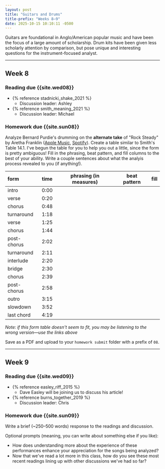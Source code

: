 ```yaml
---
layout: post
title: "Guitars and Drums"
title-prefix: "Weeks 8–9"
date: 2025-10-15 10:10:11 -0500
---
```


Guitars are foundational in Anglo/American popular music and have been the focus of a large amount of scholarship. Drum kits have been given less scholarly attention by comparison, but pose unique and interesting questions for the instrument-focused analyst.

---

## Week 8

### Reading due {{site.wed08}}

-   {% reference stadnicki_shake_2021 %}
    -   Discussion leader: Ashley
-   {% reference smith_meaning_2021 %}
    -   Discussion leader: Michael

### Homework due {{site.sun08}}

Analyze Bernard Purdie's drumming on the **alternate take** of "Rock Steady" by Aretha Franklin ([Apple Music](https://music.apple.com/us/album/rock-steady-alternate-mix-young-gifted-and-black-outtake/1533475563?i=1533477504), [Spotify](https://open.spotify.com/track/4uImPJrSWX7dyw26fQ8E3z?si=cdc5eef443d94c1a)). Create a table similar to Smith's Table 14.1. I've begun the table for you to help you out a little, since the form is pretty ambiguous! Fill in the phrasing, beat pattern, and fill columns to the best of your ability. Write a couple sentences about what the analyis process revealed to you (if anything!).

| form        | time | phrasing (in measures) | beat pattern | fill |
| :---------- | ---- | ---------------------- | ------------ | ---- |
| intro       | 0:00 |                        |              |      |
| verse       | 0:20 |                        |              |      |
| chorus      | 0:48 |                        |              |      |
| turnaround  | 1:18 |                        |              |      |
| verse       | 1:25 |                        |              |      |
| chorus      | 1:44 |                        |              |      |
| post-chorus | 2:02 |                        |              |      |
| turnaround  | 2:11 |                        |              |      |
| interlude   | 2:20 |                        |              |      |
| bridge      | 2:30 |                        |              |      |
| chorus      | 2:39 |                        |              |      |
| post-chorus | 2:58 |                        |              |      |
| outro       | 3:15 |                        |              |      |
| slowdown    | 3:52 |                        |              |      |
| last chord  | 4:19 |                        |              |      |

_Note: if this form table doesn't seem to fit, you may be listening to the wrong version—use the links above_

Save as a PDF and upload to your `homework submit` folder with a prefix of `08`.

---

## Week 9

### Reading due {{site.wed09}}

-   {% reference easley_riff_2015 %}
    -   Dave Easley will be joining us to discuss his article!
-   {% reference burns_together_2019 %}
    -   Discussion leader: Chris

### Homework due {{site.sun09}}

Write a brief (~250–500 words) response to the readings and discussion. 

Optional prompts (meaning, you can write about something else if you like):

* How does understanding more about the experience of these performances enhance your appreciation for the songs being analyzed? 
* Now that we've read a lot more in this class, how do you see these most recent readings lining up with other discussions we've had so far?